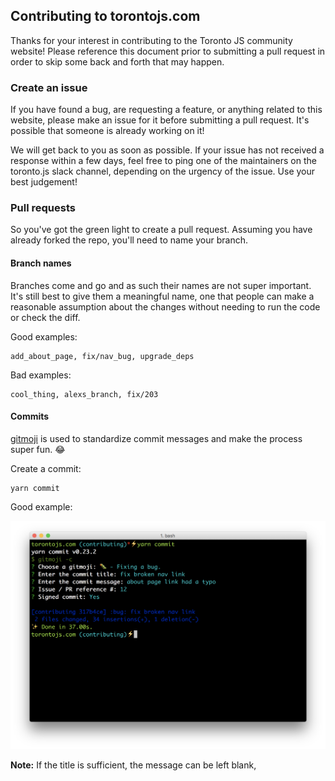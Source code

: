 ## Contributing to torontojs.com

Thanks for your interest in contributing to the Toronto JS community website! Please
reference this document prior to submitting a pull request in order to skip some back and forth that may happen.

### Create an issue

If you have found a bug, are requesting a feature, or anything related to this website, please make an issue for it before submitting a pull request. It's possible that someone is already working on it!

We will get back to you as soon as possible. If your issue has not received a response within a few days, feel free to ping one of the maintainers on the toronto.js slack channel, depending on the urgency of the issue. Use your best judgement!

### Pull requests

So you've got the green light to create a pull request. Assuming you have already forked the repo, you'll need to name your branch.

#### Branch names

Branches come and go and as such their names are not super important. It's still best to give them a meaningful name, one that people can make a reasonable assumption about the changes without needing to run the code or check the diff.

Good examples:

```
add_about_page, fix/nav_bug, upgrade_deps

```

Bad examples:

```
cool_thing, alexs_branch, fix/203
```

#### Commits

[gitmoji](https://gitmoji.carloscuesta.me/) is used to standardize commit messages and make the process super fun. 😂

Create a commit:

```
yarn commit
```

Good example:

![gitmoji_proper_commit](public/commit.png)

**Note:** If the title is sufficient, the message can be left blank,
